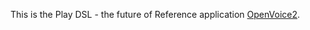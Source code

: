 This is the Play DSL - the future of 
Reference application [OpenVoice2](https://github.com/openvoice/openvoice2 "OpenVoice2").
